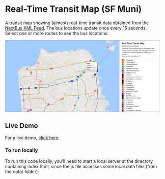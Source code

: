 # Real-Time Transit Map (SF Muni)
A transit map showing (almost) real-time transit data obtained from the [NextBus XML Feed](https://www.nextbus.com/xmlFeedDocs/NextBusXMLFeed.pdf). The bus locations update once every 15 seconds. Select one or more routes to see the bus locations.

![Screenshot](./screenshot.png)

## Live Demo
For a live demo, [click here](http://www.terpconnect.umd.edu/~senthilc/sf-transit/).

### To run locally
To run this code locally, you'll need to start a local server at the directory containing index.html, since the js file accesses some local data files (from the data/ folder).
